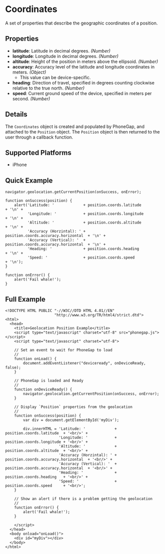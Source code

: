 Coordinates
===========

A set of properties that describe the geographic coordinates of a position.

Properties
----------

* __latitude__: Latitude in decimal degrees. _(Number)_
* __longitude__: Longitude in decimal degrees. _(Number)_
* __altitude__: Height of the position in meters above the ellipsoid. _(Number)_
* __accuracy__: Accuracy level of the latitude and longitude coordinates in meters. _(Object)_
    - This value can be device-specific.
* __heading__: Direction of travel, specified in degrees counting clockwise relative to the true north. _(Number)_
* __speed__: Current ground speed of the device, specified in meters per second. _(Number)_

Details
-------

The `Coordinates` object is created and populated by PhoneGap, and attached to the `Position` object. The `Position` object is then returned to the user through a callback function.

Supported Platforms
-------------------

- iPhone

Quick Example
-------------

    navigator.geolocation.getCurrentPosition(onSuccess, onError);

    function onSuccess(position) {
        alert('Latitude: '             + position.coords.latitude             + '\n' +
              'Longitude: '            + position.coords.longitude            + '\n' +
              'Altitude: '             + position.coords.altitude             + '\n' +
              'Accuracy (Horzintal): ' + position.coords.accuracy.horizontal  + '\n' +
              'Accuracy (Vertical): '  + position.coords.accuracy.horizontal  + '\n' +
              'Heading: '              + position.coords.heading              + '\n' +
              'Speed: '                + position.coords.speed                + '\n');
    }

    function onError() {
        alert('Fail whale!');
    }

Full Example
------------

    <!DOCTYPE HTML PUBLIC "-//W3C//DTD HTML 4.01//EN"
                          "http://www.w3.org/TR/html4/strict.dtd">
    <html>
      <head>
        <title>Geolocation Position Example</title>
        <script type="text/javascript" charset="utf-8" src="phonegap.js"></script>
        <script type="text/javascript" charset="utf-8">

        // Set an event to wait for PhoneGap to load
        //
        function onLoad() {
            document.addEventListener("deviceready", onDeviceReady, false);
        }

        // PhoneGap is loaded and Ready
        //
        function onDeviceReady() {
            navigator.geolocation.getCurrentPosition(onSuccess, onError);
        }
    
        // Display `Position` properties from the geolocation
        //
        function onSuccess(position) {
            var div = document.getElementById('myDiv');
        
            div.innerHTML = 'Latitude: '             + position.coords.latitude  + '<br/>' +
                            'Longitude: '            + position.coords.longitude + '<br/>' +
                            'Altitude: '             + position.coords.altitude  + '<br/>' +
                            'Accuracy (Horzintal): ' + position.coords.accuracy.horizontal  + '<br/>' +
                            'Accuracy (Vertical): '  + position.coords.accuracy.horizontal  + '<br/>' +
                            'Heading: '              + position.coords.heading   + '<br/>' +
                            'Speed: '                + position.coords.speed     + '<br/>';
        }
    
        // Show an alert if there is a problem getting the geolocation
        //
        function onError() {
            alert('Fail whale!');
        }

        </script>
      </head>
      <body onload="onLoad()">
        <div id="myDiv"></div>
      </body>
    </html>